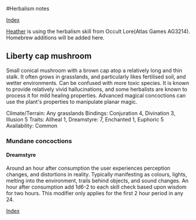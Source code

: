 #Herbalism notes

[Index](./Readme.markdown)

[Heather](./heather.character.markdown) is using the herbalism skill from Occult Lore(Atlas Games AG3214). Homebrew additions will be added here.

## Liberty cap mushroom

Small conical mushroom with a brown cap atop a relatively long and thin stalk. It often grows in grasslands, and particularly likes fertilised soil, and wetter environments. Can be confused with more toxic species. It is known to provide relatively vivid hallucinations, and some herbalists are known to process it for mild healing properties. Advanced magical concoctions can use the plant's properties to manipulate planar magic.

Climate/Terrain: Any grasslands
Bindings: Conjuration 4, Divination 3, Illusion 5
Traits: Allheal 1, Dreamstyre: 7, Enchanted 1, Euphoric 5
Availability: Common

### Mundane concoctions

#### Dreamstyre

Around an hour after consumption the user experiences perception changes, and distortions in reality. Typically manifesting as colours, lights, melting into the environment, trails behind objects, and sound changes. An hour after consumption add 1d6-2 to each skill check based upon wisdom for two hours. This modifier only applies for the first 2 hour period in any 24.

[Index](./Readme.markdown)


